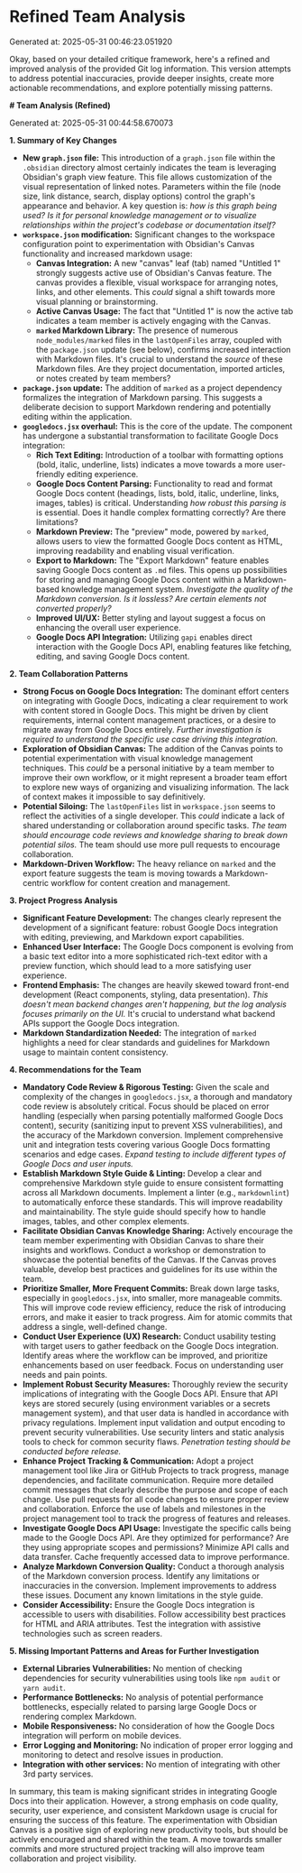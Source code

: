 # Refined Team Analysis
Generated at: 2025-05-31 00:46:23.051920

Okay, based on your detailed critique framework, here's a refined and improved analysis of the provided Git log information. This version attempts to address potential inaccuracies, provide deeper insights, create more actionable recommendations, and explore potentially missing patterns.

**# Team Analysis (Refined)**

Generated at: 2025-05-31 00:44:58.670073

**1. Summary of Key Changes**

*   **New `graph.json` file:**  This introduction of a `graph.json` file within the `.obsidian` directory almost certainly indicates the team is leveraging Obsidian's graph view feature. This file allows customization of the visual representation of linked notes. Parameters within the file (node size, link distance, search, display options) control the graph's appearance and behavior.  A key question is: *how is this graph being used? Is it for personal knowledge management or to visualize relationships within the project's codebase or documentation itself?*
*   **`workspace.json` modification:**  Significant changes to the workspace configuration point to experimentation with Obsidian's Canvas functionality and increased markdown usage:
    *   **Canvas Integration:** A new "canvas" leaf (tab) named "Untitled 1" strongly suggests active use of Obsidian's Canvas feature.  The canvas provides a flexible, visual workspace for arranging notes, links, and other elements. This *could* signal a shift towards more visual planning or brainstorming.
    *   **Active Canvas Usage:** The fact that "Untitled 1" is now the active tab indicates a team member is actively engaging with the Canvas.
    *   **`marked` Markdown Library:** The presence of numerous `node_modules/marked` files in the `lastOpenFiles` array, coupled with the `package.json` update (see below), confirms increased interaction with Markdown files.  It's crucial to understand the *source* of these Markdown files.  Are they project documentation, imported articles, or notes created by team members?
*   **`package.json` update:**  The addition of `marked` as a project dependency formalizes the integration of Markdown parsing. This suggests a deliberate decision to support Markdown rendering and potentially editing within the application.
*   **`googledocs.jsx` overhaul:** This is the core of the update. The component has undergone a substantial transformation to facilitate Google Docs integration:
    *   **Rich Text Editing:** Introduction of a toolbar with formatting options (bold, italic, underline, lists) indicates a move towards a more user-friendly editing experience.
    *   **Google Docs Content Parsing:** Functionality to read and format Google Docs content (headings, lists, bold, italic, underline, links, images, tables) is critical. Understanding *how robust this parsing is* is essential. Does it handle complex formatting correctly? Are there limitations?
    *   **Markdown Preview:** The "preview" mode, powered by `marked`, allows users to view the formatted Google Docs content as HTML, improving readability and enabling visual verification.
    *   **Export to Markdown:**  The "Export Markdown" feature enables saving Google Docs content as `.md` files.  This opens up possibilities for storing and managing Google Docs content within a Markdown-based knowledge management system. *Investigate the quality of the Markdown conversion. Is it lossless? Are certain elements not converted properly?*
    *   **Improved UI/UX:** Better styling and layout suggest a focus on enhancing the overall user experience.
    *   **Google Docs API Integration:**  Utilizing `gapi` enables direct interaction with the Google Docs API, enabling features like fetching, editing, and saving Google Docs content.

**2. Team Collaboration Patterns**

*   **Strong Focus on Google Docs Integration:** The dominant effort centers on integrating with Google Docs, indicating a clear requirement to work with content stored in Google Docs. This might be driven by client requirements, internal content management practices, or a desire to migrate away from Google Docs entirely. *Further investigation is required to understand the specific use case driving this integration.*
*   **Exploration of Obsidian Canvas:** The addition of the Canvas points to potential experimentation with visual knowledge management techniques. This *could* be a personal initiative by a team member to improve their own workflow, or it might represent a broader team effort to explore new ways of organizing and visualizing information.  The lack of context makes it impossible to say definitively.
*   **Potential Siloing:** The `lastOpenFiles` list in `workspace.json` seems to reflect the activities of a single developer. This *could* indicate a lack of shared understanding or collaboration around specific tasks.  *The team should encourage code reviews and knowledge sharing to break down potential silos.* The team should use more pull requests to encourage collaboration.
*   **Markdown-Driven Workflow:** The heavy reliance on `marked` and the export feature suggests the team is moving towards a Markdown-centric workflow for content creation and management.

**3. Project Progress Analysis**

*   **Significant Feature Development:** The changes clearly represent the development of a significant feature: robust Google Docs integration with editing, previewing, and Markdown export capabilities.
*   **Enhanced User Interface:** The Google Docs component is evolving from a basic text editor into a more sophisticated rich-text editor with a preview function, which should lead to a more satisfying user experience.
*   **Frontend Emphasis:** The changes are heavily skewed toward front-end development (React components, styling, data presentation).  *This doesn't mean backend changes aren't happening, but the log analysis focuses primarily on the UI.*  It's crucial to understand what backend APIs support the Google Docs integration.
*   **Markdown Standardization Needed:** The integration of `marked` highlights a need for clear standards and guidelines for Markdown usage to maintain content consistency.

**4. Recommendations for the Team**

*   **Mandatory Code Review & Rigorous Testing:** Given the scale and complexity of the changes in `googledocs.jsx`, a thorough and mandatory code review is absolutely critical.  Focus should be placed on error handling (especially when parsing potentially malformed Google Docs content), security (sanitizing input to prevent XSS vulnerabilities), and the accuracy of the Markdown conversion.  Implement comprehensive unit and integration tests covering various Google Docs formatting scenarios and edge cases. *Expand testing to include different types of Google Docs and user inputs.*
*   **Establish Markdown Style Guide & Linting:** Develop a clear and comprehensive Markdown style guide to ensure consistent formatting across all Markdown documents.  Implement a linter (e.g., `markdownlint`) to automatically enforce these standards. This will improve readability and maintainability.  The style guide should specify how to handle images, tables, and other complex elements.
*   **Facilitate Obsidian Canvas Knowledge Sharing:** Actively encourage the team member experimenting with Obsidian Canvas to share their insights and workflows.  Conduct a workshop or demonstration to showcase the potential benefits of the Canvas. If the Canvas proves valuable, develop best practices and guidelines for its use within the team.
*   **Prioritize Smaller, More Frequent Commits:** Break down large tasks, especially in `googledocs.jsx`, into smaller, more manageable commits. This will improve code review efficiency, reduce the risk of introducing errors, and make it easier to track progress. Aim for atomic commits that address a single, well-defined change.
*   **Conduct User Experience (UX) Research:**  Conduct usability testing with target users to gather feedback on the Google Docs integration.  Identify areas where the workflow can be improved, and prioritize enhancements based on user feedback. Focus on understanding user needs and pain points.
*   **Implement Robust Security Measures:**  Thoroughly review the security implications of integrating with the Google Docs API.  Ensure that API keys are stored securely (using environment variables or a secrets management system), and that user data is handled in accordance with privacy regulations.  Implement input validation and output encoding to prevent security vulnerabilities. Use security linters and static analysis tools to check for common security flaws. *Penetration testing should be conducted before release.*
*    **Enhance Project Tracking & Communication:**  Adopt a project management tool like Jira or GitHub Projects to track progress, manage dependencies, and facilitate communication. Require more detailed commit messages that clearly describe the purpose and scope of each change. Use pull requests for all code changes to ensure proper review and collaboration. Enforce the use of labels and milestones in the project management tool to track the progress of features and releases.
*   **Investigate Google Docs API Usage:** Investigate the specific calls being made to the Google Docs API. Are they optimized for performance? Are they using appropriate scopes and permissions? Minimize API calls and data transfer. Cache frequently accessed data to improve performance.
*   **Analyze Markdown Conversion Quality:** Conduct a thorough analysis of the Markdown conversion process. Identify any limitations or inaccuracies in the conversion. Implement improvements to address these issues. Document any known limitations in the style guide.
*   **Consider Accessibility:** Ensure the Google Docs integration is accessible to users with disabilities. Follow accessibility best practices for HTML and ARIA attributes. Test the integration with assistive technologies such as screen readers.

**5. Missing Important Patterns and Areas for Further Investigation**

*   **External Libraries Vulnerabilities:** No mention of checking dependencies for security vulnerabilities using tools like `npm audit` or `yarn audit`.
*   **Performance Bottlenecks:** No analysis of potential performance bottlenecks, especially related to parsing large Google Docs or rendering complex Markdown.
*   **Mobile Responsiveness:** No consideration of how the Google Docs integration will perform on mobile devices.
*   **Error Logging and Monitoring:** No indication of proper error logging and monitoring to detect and resolve issues in production.
*   **Integration with other services:** No mention of integrating with other 3rd party services.

In summary, this team is making significant strides in integrating Google Docs into their application. However, a strong emphasis on code quality, security, user experience, and consistent Markdown usage is crucial for ensuring the success of this feature. The experimentation with Obsidian Canvas is a positive sign of exploring new productivity tools, but should be actively encouraged and shared within the team. A move towards smaller commits and more structured project tracking will also improve team collaboration and project visibility.
